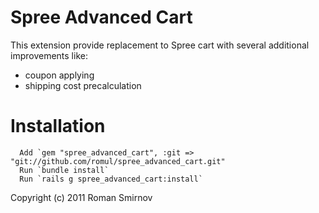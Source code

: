 Spree Advanced Cart
=================

This extension provide replacement to Spree cart with several additional improvements like:

* coupon applying
* shipping cost precalculation


Installation
============

      Add `gem "spree_advanced_cart", :git => "git://github.com/romul/spree_advanced_cart.git"
      Run `bundle install`
      Run `rails g spree_advanced_cart:install`


Copyright (c) 2011 Roman Smirnov
